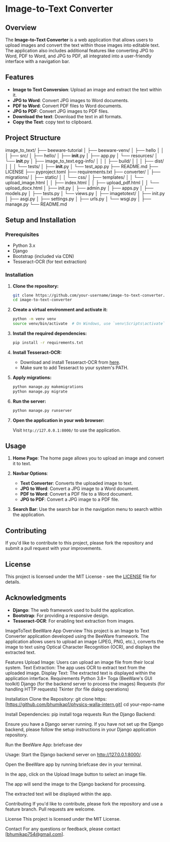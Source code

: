 # Image-to-Text Converter

## Overview

The **Image-to-Text Converter** is a web application that allows users to upload images and convert the text within those images into editable text.
The application also includes additional features like converting JPG to Word, PDF to Word, and JPG to PDF, all integrated into a user-friendly interface with a navigation bar.

## Features

- **Image to Text Conversion**: Upload an image and extract the text within it.
- **JPG to Word**: Convert JPG images to Word documents.
- **PDF to Word**: Convert PDF files to Word documents.
- **JPG to PDF**: Convert JPG images to PDF files.
- **Download the text**: Download the text in all formats.
- **Copy the Text**: copy text to clipboard.

## Project Structure

image_to_text/
├── beeware-tutorial
│  ├── beeware-venv/
│      ├── hello
│  │
│  ├── src/
│     ├── hello/
│         ├── __init__.py
│         ├── app.py
│         └── resources/
│             └── __init__.py
│
├── image_to_text.egg-info/
│   │
│   ├── build/
│   │
│   ├── dist/
│   │
│   └── tests/
│       ├── __init__.py
│       └── test_app.py
├── README.md 
├── LICENSE
├── pyproject.toml
├── requirements.txt
├── converter/
│ ├── migrations/
│ ├── static/
│ │ └── css/
│ ├── templates/
│ │ └── upload_image.html
│ │ ├── index.html
│ │ ├── upload_pdf.html
│ │ └── upload_docx.html
│ ├── init.py
│ ├── admin.py
│ ├── apps.py
│ ├── models.py
│ ├── tests.py
│ └── views.py
│
├── imagetotext/
│ ├── init.py
│ ├── asgi.py
│ ├── settings.py
│ ├── urls.py
│ └── wsgi.py
│
├── manage.py
└── README.md


## Setup and Installation

### Prerequisites

- Python 3.x
- Django
- Bootstrap (included via CDN)
- Tesseract-OCR (for text extraction)

### Installation

1. **Clone the repository:**

    ```bash
    git clone https://github.com/your-username/image-to-text-converter.git
    cd image-to-text-converter
    ```

2. **Create a virtual environment and activate it:**

    ```bash
    python -m venv venv
    source venv/bin/activate  # On Windows, use `venv\Scripts\activate`
    ```

3. **Install the required dependencies:**

    ```bash
    pip install -r requirements.txt
    ```

4. **Install Tesseract-OCR:**

    - Download and install Tesseract-OCR from [here](https://github.com/tesseract-ocr/tesseract).
    - Make sure to add Tesseract to your system's PATH.

5. **Apply migrations:**

    ```bash
    python manage.py makemigrations
    python manage.py migrate
    ```

6. **Run the server:**

    ```bash
    python manage.py runserver
    ```

7. **Open the application in your web browser:**

    Visit `http://127.0.0.1:8000/` to use the application.

## Usage

1. **Home Page**: The home page allows you to upload an image and convert it to text.

2. **Navbar Options**:
   - **Text Converter**: Converts the uploaded image to text.
   - **JPG to Word**: Convert a JPG image to a Word document.
   - **PDF to Word**: Convert a PDF file to a Word document.
   - **JPG to PDF**: Convert a JPG image to a PDF file.

3. **Search Bar**: Use the search bar in the navigation menu to search within the application.

## Contributing

If you'd like to contribute to this project, please fork the repository and submit a pull request with your improvements.

## License

This project is licensed under the MIT License - see the [LICENSE](LICENSE) file for details.

## Acknowledgments

- **Django**: The web framework used to build the application.
- **Bootstrap**: For providing a responsive design.
- **Tesseract-OCR**: For enabling text extraction from images.

ImageToText BeeWare App
Overview
This project is an Image to Text Converter application developed using the BeeWare framework. The application allows users to upload an image (JPEG, PNG, etc.), converts the image to text using Optical Character Recognition (OCR), and displays the extracted text.

Features
Upload Image: Users can upload an image file from their local system.
Text Extraction: The app uses OCR to extract text from the uploaded image.
Display Text: The extracted text is displayed within the application interface.
Requirements
Python 3.8+
Toga (BeeWare's GUI toolkit)
Django (for the backend server to process the images)
Requests (for handling HTTP requests)
Tkinter (for file dialog operations)

Installation
Clone the Repository:
git clone https: [https://github.com/bhumikap1/physics-walla-intern.git]
cd your-repo-name

Install Dependencies:
pip install toga requests
Run the Django Backend:

Ensure you have a Django server running. If you have not set up the Django backend, please follow the setup instructions in your Django application repository.

Run the BeeWare App:
briefcase dev

Usage: Start the Django backend server on http://127.0.0.1:8000/.

Open the BeeWare app by running briefcase dev in your terminal.

In the app, click on the Upload Image button to select an image file.

The app will send the image to the Django backend for processing.

The extracted text will be displayed within the app.

Contributing
If you'd like to contribute, please fork the repository and use a feature branch. Pull requests are welcome.

License
This project is licensed under the MIT License.

Contact
For any questions or feedback, please contact [bhumikap754@gmail.com].
